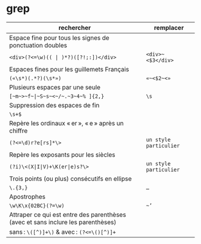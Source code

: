 # grep


| rechercher  | remplacer |
| ------------- | ------------- |
|Espace fine pour tous les signes de ponctuation doubles|
| `<div>(?<=\w)(( \| )*?)([?!;:])</div>` |`<div>~<$3</div>`|
|Espaces fines pour les guillemets Français|
|`(«\s*)(.*?)(\s*»)`|`«~<$2~<»`|
|Plusieurs espaces par une seule|
|`[~m~>~f~\|~S~s~<~/~.~3~4~% ]{2,}`|	`\s`|
|Suppression des espaces de fin|
|`\s+$`|			
|Repère les ordinaux « er », « e » après un chiffre|
|`(?<=\d)r?e[rs]*\>`	|	`un style particulier`|
|Repère les exposants pour les siècles|
|`(?i)\<(X\|I\|V)+\K(er\|e)s?\>`	|	`un style particulier`|
|Trois points (ou plus) consécutifs en ellipse|
|`\.{3,}`		|				`…`|
|Apostrophes|
|`\w\K\x{02BC}(?=\w)`		|		`~’`|
|Attraper ce qui est entre des parenthèses (avec et sans inclure les parenthèses)|
|sans : `\([^)]+\)` & avec : `(?<=\()[^)]+`|

 


